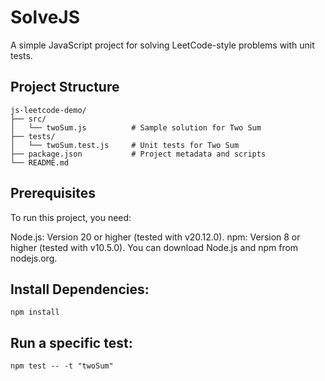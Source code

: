 # SolveJS
A simple JavaScript project for solving LeetCode-style problems with unit tests.

## Project Structure
```
js-leetcode-demo/
├── src/
│   └── twoSum.js          # Sample solution for Two Sum
├── tests/
│   └── twoSum.test.js     # Unit tests for Two Sum
├── package.json           # Project metadata and scripts
└── README.md              
```

## Prerequisites
To run this project, you need:

Node.js: Version 20 or higher (tested with v20.12.0).
npm: Version 8 or higher (tested with v10.5.0).
You can download Node.js and npm from nodejs.org.


## Install Dependencies:
``` npm install ```

## Run a specific test:
``` npm test -- -t "twoSum" ```